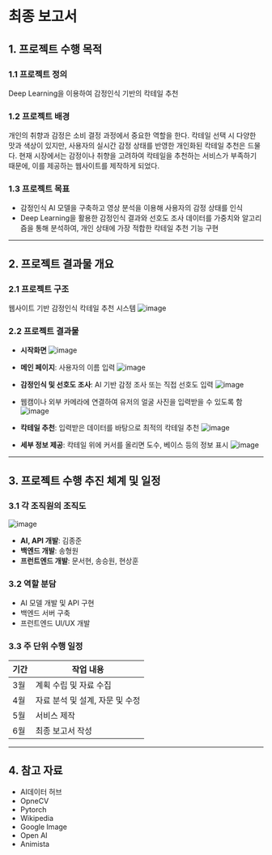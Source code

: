 # 최종 보고서

## 1. 프로젝트 수행 목적

### 1.1 프로젝트 정의
Deep Learning을 이용하여 감정인식 기반의 칵테일 추천

### 1.2 프로젝트 배경
개인의 취향과 감정은 소비 결정 과정에서 중요한 역할을 한다. 칵테일 선택 시 다양한 맛과 색상이 있지만, 사용자의 실시간 감정 상태를 반영한 개인화된 칵테일 추천은 드물다. 현재 시장에서는 감정이나 취향을 고려하여 칵테일을 추천하는 서비스가 부족하기 때문에, 이를 제공하는 웹사이트를 제작하게 되었다.

### 1.3 프로젝트 목표
- 감정인식 AI 모델을 구축하고 영상 분석을 이용해 사용자의 감정 상태를 인식
- Deep Learning을 활용한 감정인식 결과와 선호도 조사 데이터를 가중치와 알고리즘을 통해 분석하여, 개인 상태에 가장 적합한 칵테일 추천 기능 구현

---

## 2. 프로젝트 결과물 개요

### 2.1 프로젝트 구조
웹사이트 기반 감정인식 칵테일 추천 시스템
![image](https://github.com/user-attachments/assets/48156a85-d11a-48c8-aa5f-66225561ffcd)

### 2.2 프로젝트 결과물
- **시작화면**
![image](https://github.com/user-attachments/assets/0b99df02-b333-44b8-8909-75f18bb656e7)

- **메인 페이지**: 사용자의 이름 입력
![image](https://github.com/user-attachments/assets/d9044af4-4bb9-4174-8c28-6d8663b9878b)

- **감정인식 및 선호도 조사**: AI 기반 감정 조사 또는 직접 선호도 입력
![image](https://github.com/user-attachments/assets/ca164dc8-4c20-4df7-bec5-38db0f841609)
- 웹캠이나 외부 카메라에 연결하여 유저의 얼굴 사진을 입력받을 수 있도록 함
![image](https://github.com/user-attachments/assets/56a5d962-189b-4c8c-a895-5e9aad0f71fa)

- **칵테일 추천**: 입력받은 데이터를 바탕으로 최적의 칵테일 추천
![image](https://github.com/user-attachments/assets/07fe09ca-12cd-4edd-beaa-7bbbd1b19bb5)

- **세부 정보 제공**: 칵테일 위에 커서를 올리면 도수, 베이스 등의 정보 표시
![image](https://github.com/user-attachments/assets/1fc58826-a843-487c-bfc6-3c961109b6fb)

---

## 3. 프로젝트 수행 추진 체계 및 일정

### 3.1 각 조직원의 조직도
![image](https://github.com/user-attachments/assets/658a5e60-358b-49f6-b057-b555ee0a34a5)

- **AI, API 개발**: 김종준
- **백엔드 개발**: 송형원
- **프런트엔드 개발**: 문서현, 송승원, 현상훈

### 3.2 역할 분담
- AI 모델 개발 및 API 구현
- 백엔드 서버 구축
- 프런트엔드 UI/UX 개발

### 3.3 주 단위 수행 일정
| 기간 | 작업 내용 |
|------|----------|
| 3월 | 계획 수립 및 자료 수집 |
| 4월 | 자료 분석 및 설계, 자문 및 수정 |
| 5월 | 서비스 제작 |
| 6월 | 최종 보고서 작성 |

---

## 4. 참고 자료
- AI데이터 허브
- OpneCV
- Pytorch
- Wikipedia
- Google Image
- Open AI
- Animista
